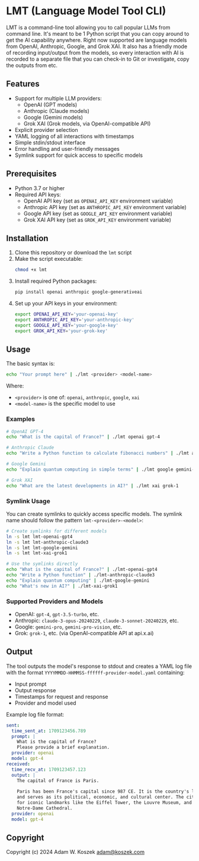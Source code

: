 # LMT (Language Model Tool CLI)

LMT is a command-line tool allowing you to call popular LLMs from command line.
It's meant to be 1 Python script that you can copy around to get the AI
capability anywhere.
Right now supported are language models from OpenAI, Anthropic, Google, and Grok XAI. 
It also has a friendly mode of recording input/output from the models, so
every interaction with AI is recorded to a separate file that you can 
check-in to Git or investigate, copy the outputs from etc.

## Features

- Support for multiple LLM providers:
  - OpenAI (GPT models)
  - Anthropic (Claude models)
  - Google (Gemini models)
  - Grok XAI (Grok models, via OpenAI-compatible API)
- Explicit provider selection
- YAML logging of all interactions with timestamps
- Simple stdin/stdout interface
- Error handling and user-friendly messages
- Symlink support for quick access to specific models

## Prerequisites

- Python 3.7 or higher
- Required API keys:
  - OpenAI API key (set as `OPENAI_API_KEY` environment variable)
  - Anthropic API key (set as `ANTHROPIC_API_KEY` environment variable)
  - Google API key (set as `GOOGLE_API_KEY` environment variable)
  - Grok XAI API key (set as `GROK_API_KEY` environment variable)

## Installation

1. Clone this repository or download the `lmt` script
2. Make the script executable:
   ```bash
   chmod +x lmt
   ```
3. Install required Python packages:
   ```bash
   pip install openai anthropic google-generativeai
   ```
4. Set up your API keys in your environment:
   ```bash
   export OPENAI_API_KEY='your-openai-key'
   export ANTHROPIC_API_KEY='your-anthropic-key'
   export GOOGLE_API_KEY='your-google-key'
   export GROK_API_KEY='your-grok-key'
   ```

## Usage

The basic syntax is:
```bash
echo "Your prompt here" | ./lmt <provider> <model-name>
```

Where:
- `<provider>` is one of: `openai`, `anthropic`, `google`, `xai`
- `<model-name>` is the specific model to use

### Examples

```bash
# OpenAI GPT-4
echo "What is the capital of France?" | ./lmt openai gpt-4

# Anthropic Claude
echo "Write a Python function to calculate fibonacci numbers" | ./lmt anthropic claude-3-opus-20240229

# Google Gemini
echo "Explain quantum computing in simple terms" | ./lmt google gemini-pro

# Grok XAI
echo "What are the latest developments in AI?" | ./lmt xai grok-1
```

### Symlink Usage

You can create symlinks to quickly access specific models. The symlink name should follow the pattern `lmt-<provider>-<model>`:

```bash
# Create symlinks for different models
ln -s lmt lmt-openai-gpt4
ln -s lmt lmt-anthropic-claude3
ln -s lmt lmt-google-gemini
ln -s lmt lmt-xai-grok1

# Use the symlinks directly
echo "What is the capital of France?" | ./lmt-openai-gpt4
echo "Write a Python function" | ./lmt-anthropic-claude3
echo "Explain quantum computing" | ./lmt-google-gemini
echo "What's new in AI?" | ./lmt-xai-grok1
```

### Supported Providers and Models

- OpenAI: `gpt-4`, `gpt-3.5-turbo`, etc.
- Anthropic: `claude-3-opus-20240229`, `claude-3-sonnet-20240229`, etc.
- Google: `gemini-pro`, `gemini-pro-vision`, etc.
- Grok: `grok-1`, etc. (via OpenAI-compatible API at api.x.ai)

## Output

The tool outputs the model's response to stdout and creates a YAML log file with the format `YYYYMMDD-HHMMSS-ffffff-provider-model.yaml` containing:
- Input prompt
- Output response
- Timestamps for request and response
- Provider and model used

Example log file format:
```yaml
sent:
  time_sent_at: 1709123456.789
  prompt: |
    What is the capital of France?
    Please provide a brief explanation.
  provider: openai
  model: gpt-4
received:
  time_recv_at: 1709123457.123
  output: |
    The capital of France is Paris.
    
    Paris has been France's capital since 987 CE. It is the country's largest city
    and serves as its political, economic, and cultural center. The city is known
    for iconic landmarks like the Eiffel Tower, the Louvre Museum, and the
    Notre-Dame Cathedral.
  provider: openai
  model: gpt-4
```

## Copyright

Copyright (c) 2024 Adam W. Koszek <adam@koszek.com>
